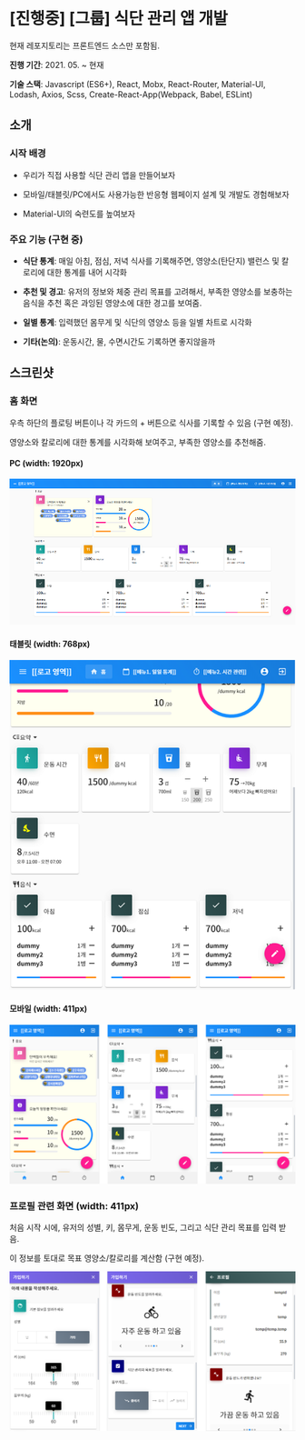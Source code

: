 # [진행중] [그룹] 식단 관리 앱 개발

현재 레포지토리는 프론트엔드 소스만 포함됨.

**진행 기간**: 2021. 05. ~ 현재

**기술 스택**: Javascript (ES6+), React, Mobx, React-Router, Material-UI, Lodash, Axios, Scss, Create-React-App(Webpack, Babel, ESLint)

## 소개

### 시작 배경

- 우리가 직접 사용할 식단 관리 앱을 만들어보자

- 모바일/태블릿/PC에서도 사용가능한 반응형 웹페이지 설계 및 개발도 경험해보자

- Material-UI의 숙련도를 높여보자

### 주요 기능 (구현 중)

- **식단 통계**: 매일 아침, 점심, 저녁 식사를 기록해주면, 영양소(탄단지) 밸런스 및 칼로리에 대한 통계를 내어 시각화

- **추천 및 경고**: 유저의 정보와 체중 관리 목표를 고려해서, 부족한 영양소를 보충하는 음식을 추천 혹은 과잉된 영양소에 대한 경고를 보여줌.

- **일별 통계**: 입력했던 몸무게 및 식단의 영양소 등을 일별 차트로 시각화

- **기타(논의)**: 운동시간, 물, 수면시간도 기록하면 좋지않을까

## 스크린샷

### 홈 화면

우측 하단의 플로팅 버튼이나 각 카드의 + 버튼으로 식사를 기록할 수 있음 (구현 예정).

영양소와 칼로리에 대한 통계를 시각화해 보여주고, 부족한 영양소를 추천해줌.

#### PC (width: 1920px)

![example1_pc](./docs/example1_pc.png)

#### 태블릿 (width: 768px)

![example1_tablet](./docs/example1_tablet.png)

#### 모바일 (width: 411px)

![example1_mobileL](./docs/example1_mobileL.png)

### 프로필 관련 화면 (width: 411px)

처음 시작 시에, 유저의 성별, 키, 몸무게, 운동 빈도, 그리고 식단 관리 목표를 입력 받음.

이 정보를 토대로 목표 영양소/칼로리를 계산함 (구현 예정).

![example2_mobileL](./docs/example2_mobileL.png)
